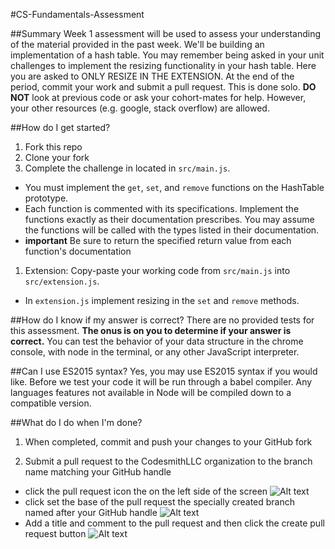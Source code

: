 #CS-Fundamentals-Assessment

##Summary
Week 1 assessment will be used to assess your understanding of the material provided in the past week. We'll be building an implementation of a hash table. You may remember being asked in your unit challenges to implement the resizing functionality in your hash table. Here you are asked to ONLY RESIZE IN THE EXTENSION. At the end of the period, commit your work and submit a pull request. This is done solo. **DO NOT** look at previous code or ask your cohort-mates for help. However, your other resources (e.g. google, stack overflow) are allowed.

##How do I get started?
1. Fork this repo
1. Clone your fork
1. Complete the challenge in located in `src/main.js`.
  - You must implement the `get`, `set`, and `remove` functions on the HashTable prototype. 
  - Each function is commented with its specifications. Implement the functions exactly as their documentation prescribes. You may assume the functions will be called with the types listed in their documentation.
  - **important** Be sure to return the specified return value from each function's documentation
1. Extension: Copy-paste your working code from `src/main.js` into `src/extension.js`.
  - In `extension.js` implement resizing in the `set` and `remove` methods.

##How do I know if my answer is correct?
There are no provided tests for this assessment. **The onus is on you to determine if your answer is correct.** You can test the behavior of your data structure in the chrome console, with node in the terminal, or any other JavaScript interpreter. 

##Can I use ES2015 syntax?
Yes, you may use ES2015 syntax if you would like. Before we test your code it will be run through a babel compiler. Any languages features not available in Node will be compiled down to a compatible version.

##What do I do when I'm done?
1. When completed, commit and push your changes to your GitHub fork

1. Submit a pull request to the CodesmithLLC organization to the branch name matching your GitHub handle

  - click the pull request icon the on the left side of the screen ![Alt text](http://u.cubeupload.com/codesmith/howtopullrequest.png)
  - click set the base of the pull request the specially created branch named after your GitHub handle ![Alt text](http://u.cubeupload.com/codesmith/howtopullrequest2.png)
  - Add a title and comment to the pull request and then click the create pull request button ![Alt text](http://u.cubeupload.com/codesmith/howtopullrequest3.png)
